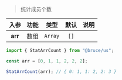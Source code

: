 > 统计成员个数

入参|功能|类型|默认|说明
:-:|:-:|:-:|:-:|-
**arr**|数组|`Array`|`[]`

```js
import { StatArrCount } from "@bruce/us";

const arr = [0, 1, 1, 2, 2, 2];

StatArrCount(arr); // { 0: 1, 1: 2, 2: 3 }
```